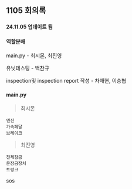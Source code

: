 ## 1105 회의록
#### 24.11.05 업데이트 됨

#### 역할분배

main.py - 최시몬, 최진영

유닛테스팅 - 백찬규

inspection및 inspection report 작성 - 차재현, 이승협

#### main.py

> 최시몬
```
엔진 
가속페달
브레이크
```

> 최진영
```
전체잠금 
문잠금장치
트렁크
```
sos 